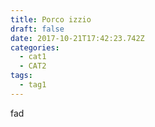 ```yaml
---
title: Porco izzio
draft: false
date: 2017-10-21T17:42:23.742Z
categories:
  - cat1
  - CAT2
tags:
  - tag1
---
```

fad
